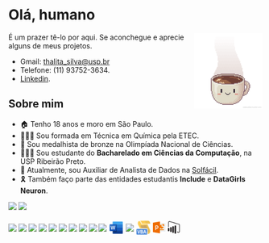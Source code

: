 

<h1> Olá, humano </h1>
<img height="150em" align = "right" src = "https://github.com/ThalitaRibeirao/Assets/blob/main/Perfil/Coffe.gif">
É um prazer tê-lo por aqui. Se aconchegue e aprecie alguns de meus projetos.

- Gmail: thalita_silva@usp.br
- Telefone: (11) 93752-3634.
- <a href="https://www.linkedin.com/in/thalita-alves-da-silva-b55a251b6/">Linkedin</a>.



<h2>Sobre mim </h2>


- 🏠 Tenho 18 anos e moro em São Paulo.
- 👩🏽‍🔬 Sou formada em Técnica em Química pela ETEC.
- 🥉 Sou medalhista de bronze na Olimpíada Nacional de Ciências.
- 👩🏽‍💻 Sou estudante do <b>Bacharelado em Ciências da Computação</b>, na USP Ribeirão Preto.
- 📝 Atualmente, sou Auxiliar de Analista de Dados na <a href="https://landing.solfacil.com.br/">Solfácil</a>. 
- 🎗 Também faço parte das entidades estudantis <b>Include</b> e <b>DataGirls Neuron</b>.



 
<div>
  <a href = "https://github.com/ThalitaRibeirao" > </a>
  <img height="180em" src="https://github-readme-stats.vercel.app/api?username=ThalitaRibeirao&show_icons=true&theme=nightowl&include_all_commits=true&count_private=true"/>
  <img height="180em" src="https://github-readme-stats.vercel.app/api/top-langs/?username=ThalitaRibeirao&layout=compact&langs_count=7&theme=nightowl"/>
</div>


<br>

<div style = "display: inline_block">
  <!-- Unity //-->
  <img align = "center" height = "30" widht = "30" src="https://cdn.jsdelivr.net/gh/devicons/devicon/icons/unity/unity-original.svg">
  
  <!-- Vs Code //-->
  <img align = "center" height = "30" widht = "30" src="https://cdn.jsdelivr.net/gh/devicons/devicon/icons/vscode/vscode-original.svg" />
  
  <!-- Git //-->
  <img align = "center" height = "30" widht = "30" src="https://cdn.jsdelivr.net/gh/devicons/devicon/icons/git/git-original.svg" />
  
  <!-- C //-->
  <img align = "center" height = "30" widht = "30" src="https://cdn.jsdelivr.net/gh/devicons/devicon/icons/c/c-original.svg" />
  
  <!-- C++ //-->
  <img align = "center" height = "30" widht = "30" src="https://cdn.jsdelivr.net/gh/devicons/devicon/icons/cplusplus/cplusplus-original.svg" />
  
  <!-- C# //-->
  <img align = "center" height = "30" widht = "30" src="https://cdn.jsdelivr.net/gh/devicons/devicon/icons/csharp/csharp-original.svg" />
  
  <!-- Java //-->
  <img align = "center" height = "30" widht = "30" src="https://cdn.jsdelivr.net/gh/devicons/devicon/icons/java/java-original.svg" />
  
  <!-- Python //-->
  <img align = "center" height = "30" widht = "30" src="https://cdn.jsdelivr.net/gh/devicons/devicon/icons/python/python-original.svg" />
  
  <!-- HTML //-->
  <img align = "center" height = "30" widht = "30" src="https://cdn.jsdelivr.net/gh/devicons/devicon/icons/html5/html5-original.svg" />
  
  <!-- Java Script //-->
  <img align = "center" height = "30" widht = "30" src="https://cdn.jsdelivr.net/gh/devicons/devicon/icons/javascript/javascript-original.svg" />
  
  <!-- Word //-->
  <img align = "center" height = "30" widht = "30" src="https://github.com/ThalitaRibeirao/Assets/blob/main/Perfil/file_type_word_icon_130070%20(1).png" />
  
  <!-- Excel //-->
  <img align = "center" height = "25" widht = "25" src="https://github.com/ThalitaRibeirao/Assets/blob/main/Perfil/Microsoft_Office_Excel_(2019%E2%80%93present).svg.png" />
    
  <!-- VBA //-->
  <img align = "center" height = "30" widht = "30" src="https://github.com/ThalitaRibeirao/Assets/blob/main/Perfil/4665930.png" />
    
  <!-- Power Point //-->
  <img align = "center" height = "25" widht = "25" src="https://github.com/ThalitaRibeirao/Assets/blob/main/Perfil/732224.png" />
  
  <!-- Power BI //-->
  <img align = "center" height = "25" widht = "25" src="https://github.com/ThalitaRibeirao/Assets/blob/main/Perfil/PBI.png" />

</div>

